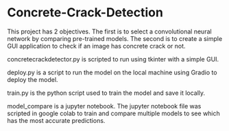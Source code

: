 # Concrete-Crack-Detection
 This project has 2 objectives. The first is to select a convolutional neural network by comparing pre-trained models. The second is to create a simple GUI application to check if an image has concrete crack or not.

 concretecrackdetector.py is scripted to run using tkinter with a simple GUI.

 deploy.py is a script to run the model on the local machine using Gradio to deploy the model.

 train.py is the python script used to train the model and save it locally.

 model_compare is a jupyter notebook. The jupyter notebook file was scripted in google colab to train and compare multiple models to see which has the most accurate predictions.